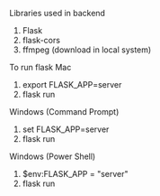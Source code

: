 Libraries used in backend
1. Flask
2. flask-cors
3. ffmpeg (download in local system)




To run flask
Mac
1. export FLASK_APP=server 
2. flask run

Windows (Command Prompt)
1. set FLASK_APP=server
2. flask run

Windows (Power Shell)
1. $env:FLASK_APP = "server"
2. flask run

